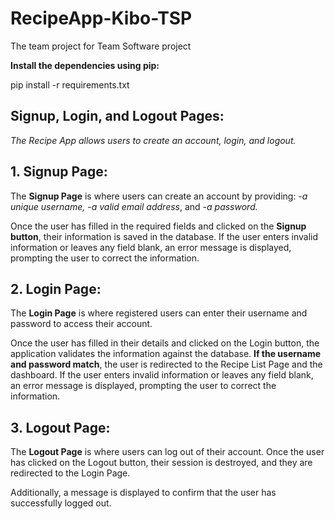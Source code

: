 # RecipeApp-Kibo-TSP

The team project for Team Software project


**Install the dependencies using pip:**

pip install -r requirements.txt
## Signup, Login, and Logout Pages:

_The Recipe App allows users to create an account, login, and logout._

## 1. Signup Page:

The **Signup Page** is where users can create an account by providing: -_a unique username,_ -_a valid email address_, and -_a password._

Once the user has filled in the required fields and clicked on the **Signup button**, their information is saved in the database. If the user enters invalid information or leaves any field blank, an error message is displayed, prompting the user to correct the information.

## 2. Login Page:

The **Login Page** is where registered users can enter their username and password to access their account.

Once the user has filled in their details and clicked on the Login button, the application validates the information against the database.
**If the username and password match**, the user is redirected to the Recipe List Page and the dashboard. If the user enters invalid information or leaves any field blank, an error message is displayed, prompting the user to correct the information.

## 3. Logout Page:

The **Logout Page** is where users can log out of their account. Once the user has clicked on the Logout button, their session is destroyed, and they are redirected to the Login Page.

Additionally, a message is displayed to confirm that the user has successfully logged out.
